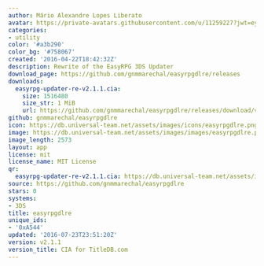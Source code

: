 ```yaml
---
author: Mário Alexandre Lopes Liberato
avatar: https://private-avatars.githubusercontent.com/u/11259227?jwt=eyJhbGciOiJIUzI1NiIsInR5cCI6IkpXVCJ9.eyJpc3MiOiJnaXRodWIuY29tIiwiYXVkIjoicmF3LmdpdGh1YnVzZXJjb250ZW50LmNvbSIsImtleSI6ImtleTEiLCJleHAiOjE3MzQ2NzU5NjAsIm5iZiI6MTczNDY3NDc2MCwicGF0aCI6Ii91LzExMjU5MjI3In0.2_t7EUYhJP-h3vrBYq2nxs4zNyWPYspPZx_2fS0_WbE&v=4
categories:
- utility
color: '#a3b290'
color_bg: '#758067'
created: '2016-04-22T18:42:32Z'
description: Rewrite of the EasyRPG 3DS Updater
download_page: https://github.com/gnmmarechal/easyrpgdlre/releases
downloads:
  easyrpg-updater-re-v2.1.1.cia:
    size: 1516480
    size_str: 1 MiB
    url: https://github.com/gnmmarechal/easyrpgdlre/releases/download/v2.1.1/easyrpg-updater-re-v2.1.1.cia
github: gnmmarechal/easyrpgdlre
icon: https://db.universal-team.net/assets/images/icons/easyrpgdlre.png
image: https://db.universal-team.net/assets/images/images/easyrpgdlre.png
image_length: 2573
layout: app
license: mit
license_name: MIT License
qr:
  easyrpg-updater-re-v2.1.1.cia: https://db.universal-team.net/assets/images/qr/easyrpg-updater-re-v2-1-1-cia.png
source: https://github.com/gnmmarechal/easyrpgdlre
stars: 0
systems:
- 3DS
title: easyrpgdlre
unique_ids:
- '0xA544'
updated: '2016-07-23T23:51:20Z'
version: v2.1.1
version_title: CIA for TitleDB.com
---
```


